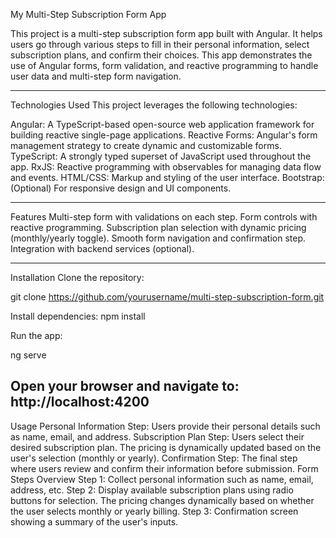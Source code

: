 My Multi-Step Subscription Form App

This project is a multi-step subscription form app built with Angular. It helps users go through various steps to fill in their personal information, select subscription plans, and confirm their choices.
This app demonstrates the use of Angular forms, form validation, and reactive programming to handle user data and multi-step form navigation.

---------------------------------------------------------------------------
  
Technologies Used
This project leverages the following technologies:

Angular: A TypeScript-based open-source web application framework for building reactive single-page applications.
Reactive Forms: Angular's form management strategy to create dynamic and customizable forms.
TypeScript: A strongly typed superset of JavaScript used throughout the app.
RxJS: Reactive programming with observables for managing data flow and events.
HTML/CSS: Markup and styling of the user interface.
Bootstrap: (Optional) For responsive design and UI components.

----------------------------------------------------------------------------

Features
Multi-step form with validations on each step.
Form controls with reactive programming.
Subscription plan selection with dynamic pricing (monthly/yearly toggle).
Smooth form navigation and confirmation step.
Integration with backend services (optional).

----------------------------------------------------------------------------

Installation
Clone the repository:

git clone https://github.com/yourusername/multi-step-subscription-form.git

Install dependencies:
npm install

Run the app:

ng serve

Open your browser and navigate to:
http://localhost:4200
-----------------------------------------------------------------------------

Usage
Personal Information Step: Users provide their personal details such as name, email, and address.
Subscription Plan Step: Users select their desired subscription plan. The pricing is dynamically updated based on the user's selection (monthly or yearly).
Confirmation Step: The final step where users review and confirm their information before submission.
Form Steps Overview
Step 1: Collect personal information such as name, email, address, etc.
Step 2: Display available subscription plans using radio buttons for selection. The pricing changes dynamically based on whether the user selects monthly or yearly billing.
Step 3: Confirmation screen showing a summary of the user's inputs.

